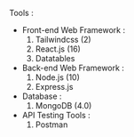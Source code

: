 Tools : 
- Front-end Web Framework : 
  1. Tailwindcss (2)
  2. React.js (16)
  3. Datatables
- Back-end Web Framework : 
  1. Node.js (10)
  2. Express.js
- Database : 
  1. MongoDB (4.0)
- API Testing Tools : 
  1.  Postman
